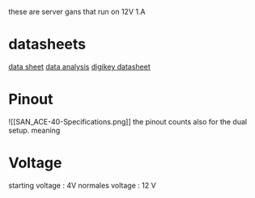 
these are server gans that run on 12V 1.A

# datasheets
[data sheet](https://www.sanyodenki.com/archive/document/product/cooling/catalog_E_pdf/San_Ace_40CRA56_E.pdf)
[data analysis](https://plone.lucidsolutions.co.nz/hardware/sensors/sanyo-denki-san-ace-40-9cra0412p5m06)
[digikey datasheet](https://www.digikey.com/en/htmldatasheets/production/2457940/0/0/1/san-ace-40-9cre-type)


# Pinout 


![[SAN_ACE-40-Specifications.png]]
the pinout counts also for the dual setup. meaning 

# Voltage 

starting voltage : 4V
normales voltage : 12 V 